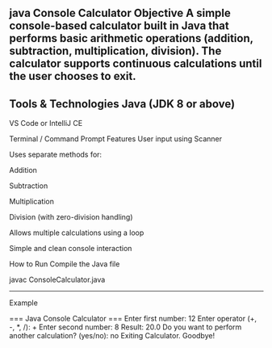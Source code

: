 java Console Calculator
 Objective
A simple console-based calculator built in Java that performs basic arithmetic operations (addition, subtraction, multiplication, division). The calculator supports continuous calculations until the user chooses to exit.
-----------------------------------------------------------------------
Tools & Technologies
Java (JDK 8 or above)
-----------------------------------------------------------------------
VS Code or IntelliJ CE

Terminal / Command Prompt
Features
User input using Scanner

Uses separate methods for:

Addition

Subtraction

Multiplication

Division (with zero-division handling)

Allows multiple calculations using a loop

Simple and clean console interaction

 How to Run
Compile the Java file


javac ConsoleCalculator.java


--------------------------------------------------------------------------------------------------------------------------------------------------------------------

 Example

=== Java Console Calculator ===
Enter first number: 12
Enter operator (+, -, *, /): +
Enter second number: 8
Result: 20.0
Do you want to perform another calculation? (yes/no): no
Exiting Calculator. Goodbye!
